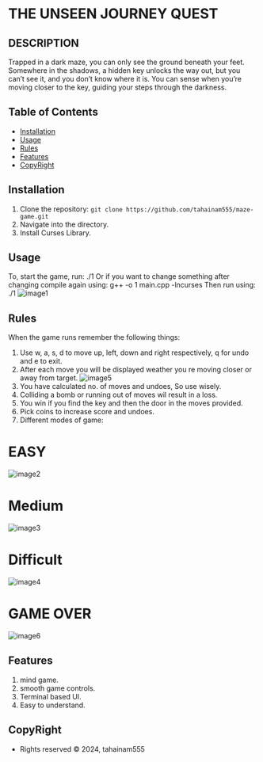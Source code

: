 # THE UNSEEN JOURNEY QUEST

## DESCRIPTION
Trapped in a dark maze, you can only see the ground beneath your feet. Somewhere in
the shadows, a hidden key unlocks the way out, but you can’t see it, and you don’t know
where it is. You can sense when you’re moving closer to the key, guiding your steps
through the darkness.

## Table of Contents
- [Installation](#installation)
- [Usage](#usage)
- [Rules](#rules)
- [Features](#features)
- [CopyRight](#CopyRight)

## Installation
1. Clone the repository: `git clone https://github.com/tahainam555/maze-game.git`
2. Navigate into the directory.
3. Install Curses Library.

## Usage
To, start the game, run:
./1
Or if you want to change something after changing compile again using:
g++ -o 1 main.cpp -lncurses
Then run using:
./1
![image1](./img1.png)

## Rules
When the game runs remember the following things:
1. Use w, a, s, d to move up, left, down and right respectively, q for undo and e to exit.
2. After each move you will be displayed weather you re moving closer or away from target.
![image5](./img5.png)
3. You have calculated no. of moves and undoes, So use wisely.
4. Colliding a bomb or running out of moves wil result in a loss.
5. You win if you find the key and then the door in the moves provided.
6. Pick coins to increase score and undoes.
7. Different modes of game:
# EASY
![image2](./img2.png)
# Medium
![image3](./img3.png)
# Difficult
![image4](./img4.png)

# GAME OVER
![image6](./img6.png)  

## Features
1. mind game.
2. smooth game controls.
3. Terminal based UI.
4. Easy to understand.


## CopyRight
- Rights reserved © 2024, tahainam555
